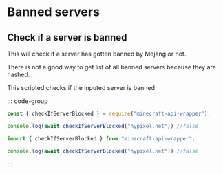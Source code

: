 # Banned servers

## Check if a server is banned

This will check if a server has gotten banned by Mojang or not.

There is not a good way to get list of all banned servers because they are hashed.

This scripted checks if the inputed server is banned

::: code-group
```js
const { checkIfServerBlocked } = require("minecraft-api-wrapper");

console.log(await checkIfServerBlocked("hypixel.net")) //false
```
```ts
import { checkIfServerBlocked } from "minecraft-api-wrapper";

console.log(await checkIfServerBlocked("hypixel.net")) //false
```
:::